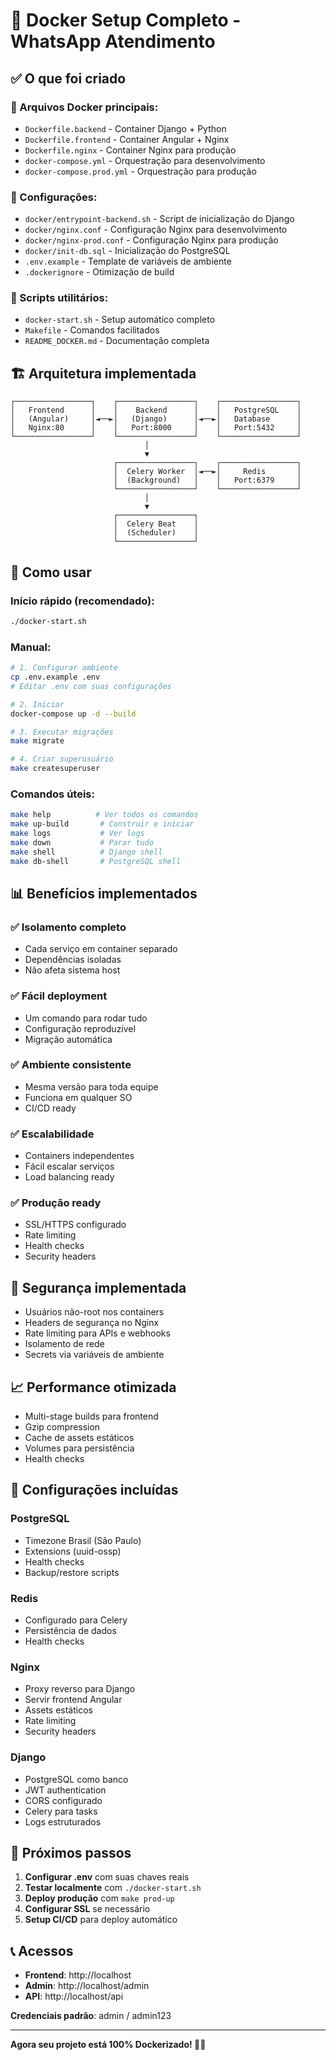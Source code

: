# 🎉 Docker Setup Completo - WhatsApp Atendimento

## ✅ O que foi criado

### 📁 Arquivos Docker principais:
- `Dockerfile.backend` - Container Django + Python
- `Dockerfile.frontend` - Container Angular + Nginx  
- `Dockerfile.nginx` - Container Nginx para produção
- `docker-compose.yml` - Orquestração para desenvolvimento
- `docker-compose.prod.yml` - Orquestração para produção

### 🔧 Configurações:
- `docker/entrypoint-backend.sh` - Script de inicialização do Django
- `docker/nginx.conf` - Configuração Nginx para desenvolvimento
- `docker/nginx-prod.conf` - Configuração Nginx para produção
- `docker/init-db.sql` - Inicialização do PostgreSQL
- `.env.example` - Template de variáveis de ambiente
- `.dockerignore` - Otimização de build

### 🚀 Scripts utilitários:
- `docker-start.sh` - Setup automático completo
- `Makefile` - Comandos facilitados
- `README_DOCKER.md` - Documentação completa

## 🏗️ Arquitetura implementada

```
┌─────────────────┐    ┌─────────────────┐    ┌─────────────────┐
│   Frontend      │    │    Backend      │    │   PostgreSQL    │
│   (Angular)     │◄──►│   (Django)      │◄──►│   Database      │
│   Nginx:80      │    │   Port:8000     │    │   Port:5432     │
└─────────────────┘    └─────────────────┘    └─────────────────┘
                              │
                              ▼
                       ┌─────────────────┐    ┌─────────────────┐
                       │  Celery Worker  │◄──►│     Redis       │
                       │  (Background)   │    │   Port:6379     │
                       └─────────────────┘    └─────────────────┘
                              │
                              ▼
                       ┌─────────────────┐
                       │  Celery Beat    │
                       │  (Scheduler)    │
                       └─────────────────┘
```

## 🚀 Como usar

### Início rápido (recomendado):
```bash
./docker-start.sh
```

### Manual:
```bash
# 1. Configurar ambiente
cp .env.example .env
# Editar .env com suas configurações

# 2. Iniciar
docker-compose up -d --build

# 3. Executar migrações
make migrate

# 4. Criar superusuário
make createsuperuser
```

### Comandos úteis:
```bash
make help          # Ver todos os comandos
make up-build       # Construir e iniciar
make logs           # Ver logs
make down           # Parar tudo
make shell          # Django shell
make db-shell       # PostgreSQL shell
```

## 📊 Benefícios implementados

### ✅ Isolamento completo
- Cada serviço em container separado
- Dependências isoladas
- Não afeta sistema host

### ✅ Fácil deployment
- Um comando para rodar tudo
- Configuração reproduzível
- Migração automática

### ✅ Ambiente consistente
- Mesma versão para toda equipe
- Funciona em qualquer SO
- CI/CD ready

### ✅ Escalabilidade
- Containers independentes
- Fácil escalar serviços
- Load balancing ready

### ✅ Produção ready
- SSL/HTTPS configurado
- Rate limiting
- Health checks
- Security headers

## 🔐 Segurança implementada

- Usuários não-root nos containers
- Headers de segurança no Nginx
- Rate limiting para APIs e webhooks
- Isolamento de rede
- Secrets via variáveis de ambiente

## 📈 Performance otimizada

- Multi-stage builds para frontend
- Gzip compression
- Cache de assets estáticos
- Volumes para persistência
- Health checks

## 🔧 Configurações incluídas

### PostgreSQL
- Timezone Brasil (São Paulo)
- Extensions (uuid-ossp)
- Health checks
- Backup/restore scripts

### Redis
- Configurado para Celery
- Persistência de dados
- Health checks

### Nginx  
- Proxy reverso para Django
- Servir frontend Angular
- Assets estáticos
- Rate limiting
- Security headers

### Django
- PostgreSQL como banco
- JWT authentication
- CORS configurado
- Celery para tasks
- Logs estruturados

## 🎯 Próximos passos

1. **Configurar .env** com suas chaves reais
2. **Testar localmente** com `./docker-start.sh`
3. **Deploy produção** com `make prod-up`
4. **Configurar SSL** se necessário
5. **Setup CI/CD** para deploy automático

## 📞 Acessos

- **Frontend**: http://localhost
- **Admin**: http://localhost/admin  
- **API**: http://localhost/api

**Credenciais padrão**: admin / admin123

---

**Agora seu projeto está 100% Dockerizado! 🐳🚀** 